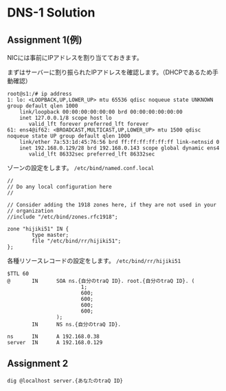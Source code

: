 # DNS-1 Solution

## Assignment 1(例)

NICには事前にIPアドレスを割り当てておきます。

まずはサーバーに割り振られたIPアドレスを確認します。（DHCPであるため手動確認）
```
root@s1:/# ip address
1: lo: <LOOPBACK,UP,LOWER_UP> mtu 65536 qdisc noqueue state UNKNOWN group default qlen 1000
    link/loopback 00:00:00:00:00:00 brd 00:00:00:00:00:00
    inet 127.0.0.1/8 scope host lo
       valid_lft forever preferred_lft forever
61: ens4@if62: <BROADCAST,MULTICAST,UP,LOWER_UP> mtu 1500 qdisc noqueue state UP group default qlen 1000
    link/ether 7a:53:1d:45:76:56 brd ff:ff:ff:ff:ff:ff link-netnsid 0
    inet 192.168.0.129/28 brd 192.168.0.143 scope global dynamic ens4
       valid_lft 86332sec preferred_lft 86332sec
```

ゾーンの設定をします。
`/etc/bind/named.conf.local`
```
//
// Do any local configuration here
//

// Consider adding the 1918 zones here, if they are not used in your
// organization
//include "/etc/bind/zones.rfc1918";

zone "hijiki51" IN {
        type master;
        file "/etc/bind/rr/hijiki51";
};
```

各種リソースレコードの設定をします。
`/etc/bind/rr/hijiki51`

```
$TTL 60
@       IN      SOA ns.{自分のtraQ ID}. root.{自分のtraQ ID}. (
                        1;
                        600;
                        600;
                        600;
                        600;
                );
        IN      NS ns.{自分のtraQ ID}.

ns      IN      A 192.168.0.38
server  IN      A 192.168.0.129
```
<!-- 講師用
```
$TTL 60
.               IN      SOA     ns.root. ns.root. (
                                3;
                                600;
                                600;
                                600;
                                600;
                        );
.               IN      NS      ns.root.
ns.root.        IN      A       {ルートネームサーバーのGlobal IP}
hijiki51.       IN      NS      ns.hijiki51.
ns.hijiki51.    IN      A       {受講者のGlobal IP}
``` -->

## Assignment 2

`dig @localhost server.{あなたのtraQ ID}`
